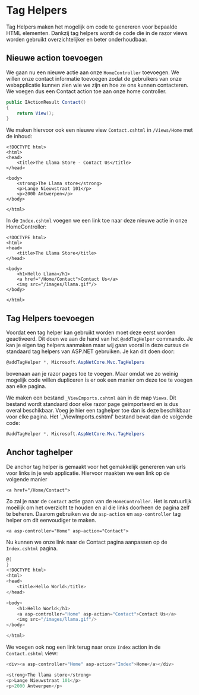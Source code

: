 # Tag Helpers

Tag Helpers maken het mogelijk om code te genereren voor bepaalde HTML elementen. Dankzij tag helpers wordt de code die in de razor views worden gebruikt overzichtelijker en beter onderhoudbaar.

## Nieuwe action toevoegen

We gaan nu een nieuwe actie aan onze `HomeController` toevoegen. We willen onze contact informatie toevoegen zodat de gebruikers van onze webapplicatie kunnen zien wie we zijn en hoe ze ons kunnen contacteren. We voegen dus een Contact action toe aan onze home controller.

```csharp
public IActionResult Contact()
{
    return View();
}
```

We maken hiervoor ook een nieuwe view `Contact.cshtml` in `/Views/Home` met de inhoud:

```markup
<!DOCTYPE html>
<html>
<head>
    <title>The Llama Store - Contact Us</title>
</head>

<body>
    <strong>The Llama store</strong>
    <p>Lange Nieuwstraat 101</p>
    <p>2000 Antwerpen</p>
</body>

</html>
```

In de `Index.cshtml` voegen we een link toe naar deze nieuwe actie in onze HomeController:

```markup
<!DOCTYPE html>
<html>
<head>
    <title>The Llama Store</title>
</head>

<body>
    <h1>Hello Llama</h1>
    <a href="/Home/Contact">Contact Us</a>
    <img src="/images/llama.gif"/>
</body>

</html>
```

## Tag Helpers toevoegen

Voordat een tag helper kan gebruikt worden moet deze eerst worden geactiveerd. Dit doen we aan de hand van het `@addTagHelper` commando. Je kan je eigen tag helpers aanmaken maar wij gaan vooral in deze cursus de standaard tag helpers van ASP.NET gebruiken. Je kan dit doen door:

```csharp
@addTagHelper *, Microsoft.AspNetCore.Mvc.TagHelpers
```

bovenaan aan je razor pages toe te voegen. Maar omdat we zo weinig mogelijk code willen dupliceren is er ook een manier om deze toe te voegen aan elke pagina.

We maken een bestand `_ViewImports.cshtml` aan in de map `Views`. Dit bestand wordt standaard door elke razor page geimporteerd en is dus overal beschikbaar. Voeg je hier een taghelper toe dan is deze beschikbaar voor elke pagina. Het \`\_ViewImports.cshtml' bestand bevat dan de volgende code:

```csharp
@addTagHelper *, Microsoft.AspNetCore.Mvc.TagHelpers
```

## Anchor taghelper

De anchor tag helper is gemaakt voor het gemakkelijk genereren van urls voor links in je web applicatie. Hiervoor maakten we een link op de volgende manier

```markup
<a href="/Home/Contact">
```

Zo zal je naar de `Contact` actie gaan van de `HomeController`. Het is natuurlijk moeilijk om het overzicht te houden en al die links doorheen de pagina zelf te beheren. Daarom gebruiken we de `asp-action` en `asp-controller` tag helper om dit eenvoudiger te maken.

```markup
<a asp-controller="Home" asp-action="Contact">
```

Nu kunnen we onze link naar de Contact pagina aanpassen op de `Index.cshtml` pagina. 

```csharp
@{
}
<!DOCTYPE html>
<html>
<head>
    <title>Hello World</title>
</head>

<body>
    <h1>Hello World</h1>
    <a asp-controller="Home" asp-action="Contact">Contact Us</a>
    <img src="/images/llama.gif"/>
</body>

</html>
```

We voegen ook nog een link terug naar onze `Index` action in de `Contact.cshtml` view:

```csharp
<div><a asp-controller="Home" asp-action="Index">Home</a></div>

<strong>The llama store</strong>
<p>Lange Nieuwstraat 101</p>
<p>2000 Antwerpen</p>
```

